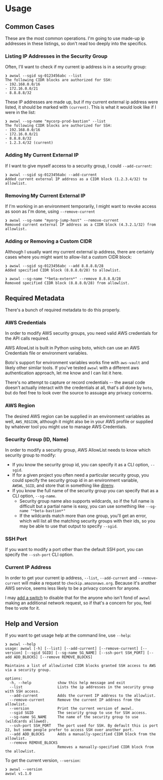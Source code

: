 # Usage

## Common Cases

These are the most common operations.  I'm going to use made-up ip addresses in these listings, so don't read too deeply into the specifics.

### Listing IP Addresses in the Security Group

Often, I'll want to check if my current ip address is in a security group:

    ❯ awswl --sgid sg-0123456abc --list
    The following CIDR blocks are authorized for SSH:
    - 192.168.0.0/16
    - 172.16.0.0/21
    - 8.8.8.8/32

These IP addresses are made up, but if my current external ip address were listed, it should be marked with `(current)`.  This is what it would look like if I were in the list:

    ❯ awswl --sg-name "mycorp-prod-bastion" --list
    The following CIDR blocks are authorized for SSH:
    - 192.168.0.0/16
    - 172.16.0.0/21
    - 8.8.8.8/32
    - 1.2.3.4/32 (current)

### Adding My Current External IP

If I want to give myself access to a security group, I could `--add-current`:

    ❯ awswl --sgid sg-0123456abc --add-current
    Added current external IP address as a CIDR block (1.2.3.4/32) to allowlist.

### Removing My Current External IP
 
If I'm working in an environment temporarily, I might want to revoke access as soon as I'm done, using `--remove-current`

    ❯ awswl --sg-name "myorg-jump-host" --remove-current
    Removed current external IP address as a CIDR block (4.3.2.1/32) from allowlist.

### Adding or Removing a Custom CIDR

Although I usually want my current external ip address, there are certainly cases where you might want to allow-list a custom CIDR block:

    ❯ awswl --sgid sg-0123456abc --add 8.8.8.8/28
    Added specified CIDR block (8.8.8.0/28) to allowlist.
    
    ❯ awswl --sg-name "*beta-extern*" --remove 8.8.8.8/28
    Removed specified CIDR block (8.8.8.0/28) from allowlist.

## Required Metadata
There's a bunch of required metadata to do this properly.

### AWS Credentials
In order to modify AWS security groups, you need valid AWS credentials for the API calls required.

AWS AllowList is built in Python using boto, which can use an AWS Credentials file or environment variables.

Boto's support for environment variables works fine with `aws-vault` and likely other similar tools. If you've tested `awswl` with a different aws authentication approach, let me know and I can list it here.

There's no attempt to capture or record credentials -- the awsal code doesn't actually interact with the credentials at all, that's all done by `boto`, but do feel free to look over the source to assuage any privacy concerns.

### AWS Region

The desired AWS region can be supplied in an environment variables as well, `AWS_REGION`, although it might also be in your AWS profile or supplied by whatever tool you might use to manage AWS Credentials. 

### Security Group (ID, Name)

In order to modify a security group, AWS AllowList needs to know which security group to modify:

- If you know the security group id, you can specify it as a CLI option, `--sgid`.
- If for a given project you often need a particular security group, you could specify the security group id in an environment variable, `AWSWL_SGID`, and store that in something like [direnv](https://direnv.net).
- If you know the full name of the security group you can specify that as a CLI option, `--sg-name`.
  - Security group name also supports wildcards, so if the full name is difficult but a partial name is easy, you can use something like `--sg-name "*beta-bastion*"`
  - If the wildcards match more than one group, you'll get an error, which will list all the matching security groups with their ids, so you may be able to use that output to specify `--sgid`. 

### SSH Port

If you want to modify a port other than the default SSH port, you can specify the `--ssh-port` CLI option.

### Current IP Address

In order to get your current ip address, ``--list``, ``--add-current`` and ``--remove-current`` will make a request to ``checkip.amazonaws.org``. Because it's another AWS service, seems less likely to be a privacy concern for anyone.

I may [add a switch](https://github.com/geoffreywiseman/awswl/issues/3) to disable that for the anyone who isn't fond of `awswl` making an additional network request, so if that's a concern for you, feel free to vote for it.

## Help and Version

If you want to get usage help at the command line, use `--help`:

    ❯ awswl --help
    usage: awswl [-h] [--list] [--add-current] [--remove-current] [--version] [--sgid SGID] [--sg-name SG_NAME] [--ssh-port SSH_PORT] [--add ADD_BLOCKS] [--remove REMOVE_BLOCKS]
    
    Maintains a list of allowlisted CIDR blocks granted SSH access to AWS via a security group.
    
    options:
      -h, --help            show this help message and exit
      --list                Lists the ip addresses in the security group with SSH access.
      --add-current         Adds the current IP address to the allowlist.
      --remove-current      Remove the current IP address from the allowlist.
      --version             Print the current version of awswl.
      --sgid SGID           The security group to use for SSH access.
      --sg-name SG_NAME     The name of the security group to use (wildcards allowed).
      --ssh-port SSH_PORT   The port used for SSH. By default this is port 22, but some people prefer to access SSH over another port.
      --add ADD_BLOCKS      Adds a manually-specified CIDR block from the allowlist.
      --remove REMOVE_BLOCKS
                            Removes a manually-specified CIDR block from the allowlist.

To get the current version, `--version`:

    ❯ awswl --version
    awswl v1.1.0
